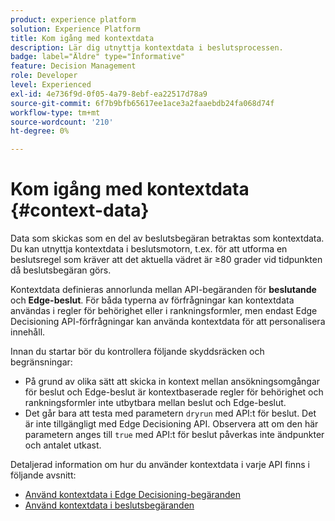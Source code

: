 ```yaml
---
product: experience platform
solution: Experience Platform
title: Kom igång med kontextdata
description: Lär dig utnyttja kontextdata i beslutsprocessen.
badge: label="Äldre" type="Informative"
feature: Decision Management
role: Developer
level: Experienced
exl-id: 4e736f9d-0f05-4a79-8ebf-ea22517d78a9
source-git-commit: 6f7b9bfb65617ee1ace3a2faaebdb24fa068d74f
workflow-type: tm+mt
source-wordcount: '210'
ht-degree: 0%

---
```


# Kom igång med kontextdata {#context-data}

Data som skickas som en del av beslutsbegäran betraktas som kontextdata. Du kan utnyttja kontextdata i beslutsmotorn, t.ex. för att utforma en beslutsregel som kräver att det aktuella vädret är ≥80 grader vid tidpunkten då beslutsbegäran görs.

Kontextdata definieras annorlunda mellan API-begäranden för **beslutande** och **Edge-beslut**. För båda typerna av förfrågningar kan kontextdata användas i regler för behörighet eller i rankningsformler, men endast Edge Decisioning API-förfrågningar kan använda kontextdata för att personalisera innehåll.

Innan du startar bör du kontrollera följande skyddsräcken och begränsningar:

* På grund av olika sätt att skicka in kontext mellan ansökningsomgångar för beslut och Edge-beslut är kontextbaserade regler för behörighet och rankningsformler inte utbytbara mellan beslut och Edge-beslut.
* Det går bara att testa med parametern `dryrun` med API:t för beslut. Det är inte tillgängligt med Edge Decisioning API. Observera att om den här parametern anges till `true` med API:t för beslut påverkas inte ändpunkter och antalet utkast.

Detaljerad information om hur du använder kontextdata i varje API finns i följande avsnitt:

* [Använd kontextdata i Edge Decisioning-begäranden](context-data-edge.md)
* [Använd kontextdata i beslutsbegäranden](context-data-decisioning.md)
